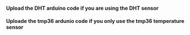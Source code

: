 #### Upload the DHT arduino code if you are using the DHT sensor

#### Uploade the tmp36 ardunio code if you only use the tmp36 temperature  sensor 
